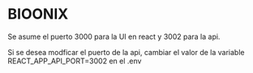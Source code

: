 # BIOONIX

Se asume el puerto 3000 para la UI en react y 3002 para la api.

Si se desea modficar el puerto de la api, cambiar 
el valor de la variable REACT_APP_API_PORT=3002
en el .env
